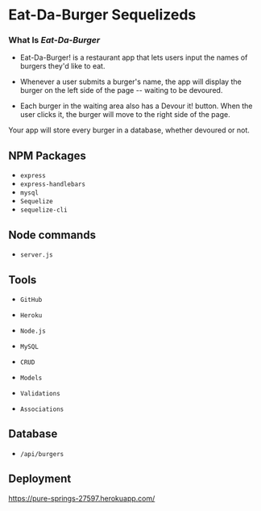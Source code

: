 # Eat-Da-Burger Sequelizeds

### What Is *Eat-Da-Burger*
* Eat-Da-Burger! is a restaurant app that lets users input the names of burgers they'd like to eat.

* Whenever a user submits a burger's name, the app will display the burger on the left side of the page -- waiting to be devoured.

* Each burger in the waiting area also has a Devour it! button. When the user clicks it, the burger will move to the right side of the page.

Your app will store every burger in a database, whether devoured or not.

 ## NPM Packages
 
 * `express`
 * `express-handlebars`
 * `mysql`
 * `Sequelize`
 * `sequelize-cli`

## Node commands

  * `server.js`

  ## Tools

  * `GitHub`
  * `Heroku`
  * `Node.js`
  * `MySQL`

  * `CRUD`
  * `Models`
  * `Validations`
  * `Associations`

  ## Database
  
  * `/api/burgers`

 ## Deployment
 https://pure-springs-27597.herokuapp.com/
 


 